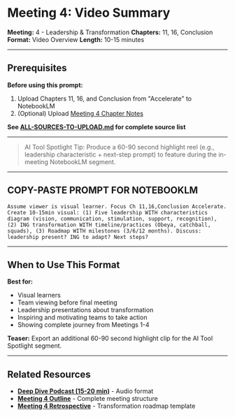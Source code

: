 # Meeting 4: Video Summary

**Meeting:** 4 - Leadership & Transformation
**Chapters:** 11, 16, Conclusion
**Format:** Video Overview
**Length:** 10-15 minutes

---

## Prerequisites

**Before using this prompt:**
1. Upload Chapters 11, 16, and Conclusion from "Accelerate" to NotebookLM
2. (Optional) Upload [Meeting 4 Chapter Notes](../../meetings/meeting-4/chapter-notes.md)

**See [ALL-SOURCES-TO-UPLOAD.md](ALL-SOURCES-TO-UPLOAD.md) for complete source list**

---

> AI Tool Spotlight Tip: Produce a 60-90 second highlight reel (e.g., leadership characteristic + next-step prompt) to feature during the in-meeting NotebookLM segment.

---

## COPY-PASTE PROMPT FOR NOTEBOOKLM

```
Assume viewer is visual learner. Focus Ch 11,16,Conclusion Accelerate. Create 10-15min visual: (1) Five leadership WITH characteristics diagram (vision, communication, stimulation, support, recognition), (2) ING transformation WITH timeline/practices (Obeya, catchball, squads), (3) Roadmap WITH milestones (3/6/12 months). Discuss: leadership present? ING to adapt? Next steps?
```

---

## When to Use This Format

**Best for:**
- Visual learners
- Team viewing before final meeting
- Leadership presentations about transformation
- Inspiring and motivating teams to take action
- Showing complete journey from Meetings 1-4

**Teaser:** Export an additional 60-90 second highlight clip for the AI Tool Spotlight segment.

---

## Related Resources

- **[Deep Dive Podcast (15-20 min)](podcast-deep-dive-default.md)** - Audio format
- **[Meeting 4 Outline](../../meetings/meeting-4/outline.md)** - Complete meeting structure
- **[Meeting 4 Retrospective](../../meetings/meeting-4/retrospective-template.md)** - Transformation roadmap template
